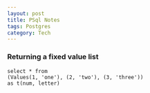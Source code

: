 ```yaml
---
layout: post
title: PSql Notes
tags: Postgres
category: Tech
---
```


### Returning a fixed value list

~~~
select * from  
(Values(1, 'one'), (2, 'two'), (3, 'three')) 
as t(num, letter)
~~~
